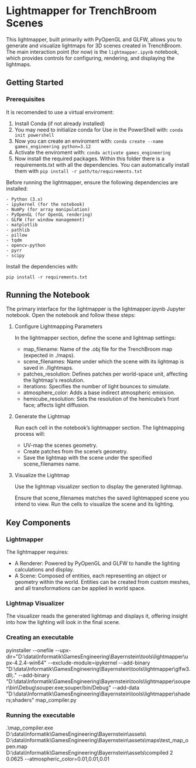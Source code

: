 # Lightmapper for TrenchBroom Scenes

This lightmapper, built primarily with PyOpenGL and GLFW, allows you to generate and visualize lightmaps for 3D scenes created in TrenchBroom. The main interaction point (for now) is the `lightmapper.ipynb` notebook, which provides controls for configuring, rendering, and displaying the lightmaps.


## Getting Started
### Prerequisites

It is recomended to use a virtual enviroment:

1. Install Conda (if not already installed)
2. You may need to initialize conda for Use in the PowerShell with:
    `conda init powershell`
3. Now you can create an enviroment with:
    `conda create --name games_engineering python=3.12`
4. Activate the enviroment with:
    `conda activate games_engineering`
5. Now install the required packages. Within this folder there is a requirements.txt with all the dependencies. You can automatically install them with `pip install -r path/to/requirements.txt`

Before running the lightmapper, ensure the following dependencies are installed:

    - Python (3.x)
    - ipykernel (for the notebook)
    - NumPy (for array manipulation)
    - PyOpenGL (for OpenGL rendering)
    - GLFW (for window management)
    - matplotlib
    - pathlib
    - pillow
    - tqdm
    - opencv-python
    - pyrr
    - scipy

Install the dependencies with:

`pip install -r requirements.txt`


## Running the Notebook

The primary interface for the lightmapper is the lightmapper.ipynb Jupyter notebook. Open the notebook and follow these steps:

1. Configure Lightmapping Parameters

    In the lightmapper section, define the scene and lightmap settings:

    - map_filename: Name of the .obj file for the TrenchBroom map (expected in ./maps).
    - scene_filenames: Name under which the scene with its lightmap is saved in ./lightmaps.
    - patches_resolution: Defines patches per world-space unit, affecting the lightmap's resolution.
    - iterations: Specifies the number of light bounces to simulate.
    - atmosphere_color: Adds a base indirect atmospheric emission.
    - hemicube_resolution: Sets the resolution of the hemicube’s front face; affects light diffusion.

2. Generate the Lightmap 

    Run each cell in the notebook’s lightmapper section. The lightmapping process will:

    - UV-map the scenes geometry.
    - Create patches from the scene’s geometry.
    - Save the lightmap with the scene under the specified scene_filenames name.

3. Visualize the Lightmap 

    Use the lightmap visualizer section to display the generated lightmap.

    Ensure that scene_filenames matches the saved lightmapped scene you intend to view. Run the cells to visualize the scene and its lighting.


## Key Components

### Lightmapper

The lightmapper requires:

- A Renderer: Powered by PyOpenGL and GLFW to handle the lighting calculations and display.
- A Scene: Composed of entities, each representing an object or geometry within the world. Entities can be created from custom meshes, and all transformations can be applied in world space.


### Lightmap Visualizer

The visualizer reads the generated lightmap and displays it, offering insight into how the lighting will look in the final scene.


### Creating an executable

pyinstaller --onefile --upx-dir="D:\data\Informatik\GamesEngineering\Bayernstein\tools\lightmapper\upx-4.2.4-win64" --exclude-module=ipykernel --add-binary "D:\data\Informatik\GamesEngineering\Bayernstein\tools\lightmapper\glfw3.dll;." --add-binary "D:\data\Informatik\GamesEngineering\Bayernstein\tools\lightmapper\souper\bin\Debug\souper.exe;souper/bin/Debug" --add-data "D:\data\Informatik\GamesEngineering\Bayernstein\tools\lightmapper\shaders;shaders" map_compiler.py


### Running the executable

.\map_compiler.exe D:\data\Informatik\GamesEngineering\Bayernstein\assets\ D:\data\Informatik\GamesEngineering\Bayernstein\assets\maps\test_map_open.map D:\data\Informatik\GamesEngineering\Bayernstein\assets\compiled 2 0.0625 --atmospheric_color=0.01,0.01,0.01